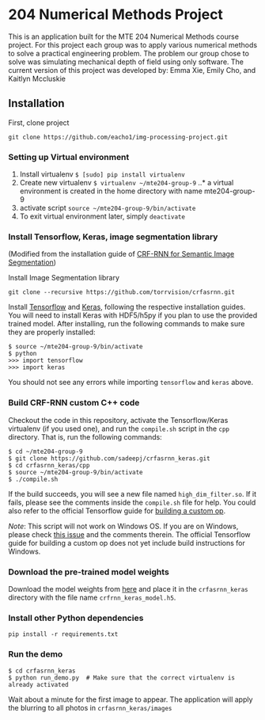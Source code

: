 # 204 Numerical Methods Project
This is an application built for the MTE 204 Numerical Methods course project. For this project each group was to apply various numerical methods to solve a practical engineering problem. The problem our group chose to solve was simulating mechanical depth of field using only software. The current version of this project was developed by:
Emma Xie, Emily Cho, and Kaitlyn Mccluskie

## Installation
First, clone project
```
git clone https://github.com/eacho1/img-processing-project.git
```
### Setting up Virtual environment
1. Install virtualenv `$ [sudo] pip install virtualenv`
2. Create new virtualenv `$ virtualenv ~/mte204-group-9`
..* a virtual environment is created in the home directory with name mte204-group-9
3. activate script `source ~/mte204-group-9/bin/activate`
4. To exit virtual environment later, simply `deactivate`

### Install Tensorflow, Keras, image segmentation library 
(Modified from the installation guide of [CRF-RNN for Semantic Image Segmentation](https://github.com/sadeepj/crfasrnn_keras/blob/master/README.md)) 

Install Image Segmentation library
```
git clone --recursive https://github.com/torrvision/crfasrnn.git
```

Install [Tensorflow](https://www.tensorflow.org/install/) and [Keras](https://keras.io/#installation), following the respective installation guides. You will need to install Keras with HDF5/h5py if you plan to use the provided trained model. 
After installing, run the following commands to make sure they are properly installed:
```
$ source ~/mte204-group-9/bin/activate  
$ python
>>> import tensorflow
>>> import keras
```
You should not see any errors while importing `tensorflow` and `keras` above.

### Build CRF-RNN custom C++ code

Checkout the code in this repository, activate the Tensorflow/Keras virtualenv (if you used one), and run the `compile.sh` script in the `cpp` directory. That is, run the following commands:
```
$ cd ~/mte204-group-9
$ git clone https://github.com/sadeepj/crfasrnn_keras.git
$ cd crfasrnn_keras/cpp
$ source ~/mte204-group-9/bin/activate
$ ./compile.sh
``` 
If the build succeeds, you will see a new file named `high_dim_filter.so`. If it fails, please see the comments inside the `compile.sh` file for help. You could also refer to the official Tensorflow guide for [building a custom op](https://www.tensorflow.org/extend/adding_an_op#build_the_op_library).

*Note*: This script will not work on Windows OS. If you are on Windows, please check [this issue](https://github.com/tensorflow/models/issues/1103) and the comments therein. The official Tensorflow guide for building a custom op does not yet include build instructions for Windows.

### Download the pre-trained model weights

Download the model weights from [here](https://goo.gl/ciEYZi) and place it in the `crfasrnn_keras` directory with the file name `crfrnn_keras_model.h5`.

### Install other Python dependencies
```
pip install -r requirements.txt
```
### Run the demo
```
$ cd crfasrnn_keras
$ python run_demo.py  # Make sure that the correct virtualenv is already activated
```

Wait about a minute for the first image to appear. The application will apply the blurring to all photos in `crfasrnn_keras/images`

